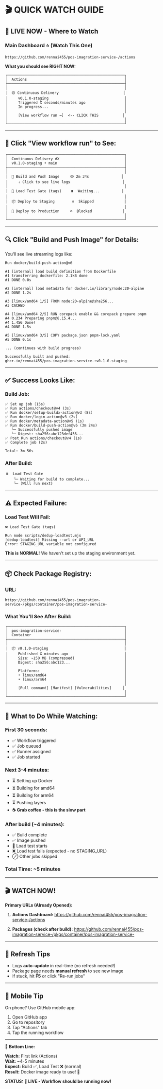 # 🎬 QUICK WATCH GUIDE

## 🔴 LIVE NOW - Where to Watch

### **Main Dashboard** ⭐ (Watch This One)
```
https://github.com/rennai455/pos-imagration-service-/actions
```

**What you should see RIGHT NOW:**

```
┌──────────────────────────────────────────────────────┐
│  Actions                                             │
├──────────────────────────────────────────────────────┤
│                                                      │
│  🟡 Continuous Delivery                              │
│     v0.1.0-staging                                   │
│     Triggered X seconds/minutes ago                  │
│     In progress...                                   │
│                                                      │
│     [View workflow run →]  <-- CLICK THIS           │
│                                                      │
└──────────────────────────────────────────────────────┘
```

---

## 👀 Click "View workflow run" to See:

```
┌──────────────────────────────────────────────────────┐
│  Continuous Delivery #X                              │
│  v0.1.0-staging • main                               │
├──────────────────────────────────────────────────────┤
│                                                      │
│  🔨 Build and Push Image     🟡 2m 34s               │
│     ↓ Click to see live logs                        │
│                                                      │
│  🧪 Load Test Gate (tags)    ⏸️  Waiting...          │
│                                                      │
│  📦 Deploy to Staging        ⊘  Skipped              │
│                                                      │
│  🚀 Deploy to Production     ⊘  Blocked              │
│                                                      │
└──────────────────────────────────────────────────────┘
```

---

## 🔍 Click "Build and Push Image" for Details:

You'll see live streaming logs like:

```
Run docker/build-push-action@v6

#1 [internal] load build definition from Dockerfile
#1 transferring dockerfile: 2.1kB done
#1 DONE 0.0s

#2 [internal] load metadata for docker.io/library/node:20-alpine
#2 DONE 1.2s

#3 [linux/amd64 1/5] FROM node:20-alpine@sha256...
#3 CACHED

#4 [linux/amd64 2/5] RUN corepack enable && corepack prepare pnpm
#4 0.234 Preparing pnpm@8.15.4...
#4 1.456 Done!
#4 DONE 1.5s

#5 [linux/amd64 3/5] COPY package.json pnpm-lock.yaml
#5 DONE 0.1s

... (continues with build progress)

Successfully built and pushed:
ghcr.io/rennai455/pos-imagration-service-:v0.1.0-staging
```

---

## ✅ Success Looks Like:

### **Build Job:**
```
✅ Set up job (15s)
✅ Run actions/checkout@v4 (3s)
✅ Run docker/setup-buildx-action@v3 (8s)
✅ Run docker/login-action@v3 (2s)
✅ Run docker/metadata-action@v5 (1s)
✅ Run docker/build-push-action@v6 (3m 24s)
   └─ Successfully pushed image
   └─ Digest: sha256:abc123def456...
✅ Post Run actions/checkout@v4 (1s)
✅ Complete job (2s)

Total: 3m 56s
```

### **After Build:**
```
⏸️  Load Test Gate
    └─ Waiting for build to complete...
    └─ (Will run next)
```

---

## ⚠️ Expected Failure:

### **Load Test Will Fail:**
```
❌ Load Test Gate (tags)

Run node scripts/dedup-loadtest.mjs
[dedup-loadtest] Missing --url or API_URL
Error: STAGING_URL variable not configured
```

**This is NORMAL!** We haven't set up the staging environment yet.

---

## 📦 Check Package Registry:

### **URL:**
```
https://github.com/rennai455/pos-imagration-service-/pkgs/container/pos-imagration-service-
```

### **What You'll See After Build:**
```
┌──────────────────────────────────────────────────────┐
│  pos-imagration-service-                             │
│  Container                                           │
├──────────────────────────────────────────────────────┤
│                                                      │
│  📦 v0.1.0-staging                                   │
│     Published X minutes ago                          │
│     Size: ~150 MB (compressed)                       │
│     Digest: sha256:abc123...                         │
│                                                      │
│     Platforms:                                       │
│     • linux/amd64                                    │
│     • linux/arm64                                    │
│                                                      │
│     [Pull command] [Manifest] [Vulnerabilities]     │
│                                                      │
└──────────────────────────────────────────────────────┘
```

---

## 🎯 What to Do While Watching:

### **First 30 seconds:**
- ✅ Workflow triggered
- ✅ Job queued
- ✅ Runner assigned
- ✅ Job started

### **Next 3-4 minutes:**
- ⏳ Setting up Docker
- ⏳ Building for amd64
- ⏳ Building for arm64
- ⏳ Pushing layers
- **☕ Grab coffee - this is the slow part**

### **After build (~4 minutes):**
- ✅ Build complete
- ✅ Image pushed
- 🔄 Load test starts
- ❌ Load test fails (expected - no STAGING_URL)
- ⊘ Other jobs skipped

### **Total Time: ~5 minutes**

---

## 🎬 WATCH NOW!

**Primary URLs (Already Opened):**

1. **Actions Dashboard:**
   https://github.com/rennai455/pos-imagration-service-/actions

2. **Packages (check after build):**
   https://github.com/rennai455/pos-imagration-service-/pkgs/container/pos-imagration-service-

---

## 🔄 Refresh Tips

- Logs **auto-update** in real-time (no refresh needed!)
- Package page needs **manual refresh** to see new image
- If stuck, hit **F5** or click "Re-run jobs"

---

## 📱 Mobile Tip

On phone? Use GitHub mobile app:
1. Open GitHub app
2. Go to repository
3. Tap "Actions" tab
4. Tap the running workflow

---

**🎯 Bottom Line:**

**Watch:** First link (Actions)  
**Wait:** ~4-5 minutes  
**Expect:** Build ✅, Load Test ❌ (normal)  
**Result:** Docker image ready to use! 🐳

**STATUS: 🔴 LIVE - Workflow should be running now!**
